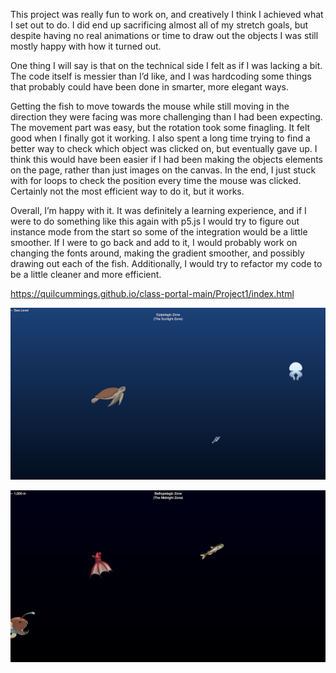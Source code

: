 
This project was really fun to work on, and creatively I think I achieved what I set out to do. I did end up sacrificing almost all of my stretch goals, but despite having no real animations or time to draw out the objects I was still mostly happy with how it turned out.
  
One thing I will say is that on the technical side I felt as if I was lacking a bit. The code itself is messier than I’d like, and I was hardcoding some things that probably could have been done in smarter, more elegant ways.

Getting the fish to move towards the mouse while still moving in the direction they were facing was more challenging than I had been expecting. The movement part was easy, but the rotation took some finagling. It felt good when I finally got it working. I also spent a long time trying to find a better way to check which object was clicked on, but eventually gave up. I think this would have been easier if I had been making the objects elements on the page, rather than just images on the canvas. In the end, I just stuck with for loops to check the position every time the mouse was clicked. Certainly not the most efficient way to do it, but it works.

Overall, I’m happy with it. It was definitely a learning experience, and if I were to do something like this again with p5.js I would try to figure out instance mode from the start so some of the integration would be a little smoother. If I were to go back and add to it, I would probably work on changing the fonts around, making the gradient smoother, and possibly drawing out each of the fish. Additionally, I would try to refactor my code to be a little cleaner and more efficient. 

https://quilcummings.github.io/class-portal-main/Project1/index.html


![My Image](images/screenshot1.jpg)

![My Image](images/screenshot2.jpg)
